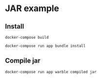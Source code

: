 # JAR example

## Install

`docker-compose build`

`docker-compose run app bundle install`

## Compile jar

`docker-compose run app warble compiled jar`
